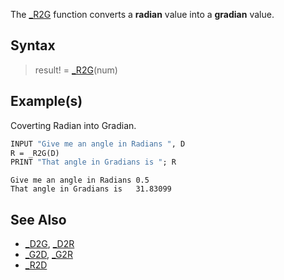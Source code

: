 The [_R2G](_R2G) function converts a **radian** value into a **gradian** value. 


## Syntax

>  result! = [_R2G](_R2G)(num)

## Example(s)
 Coverting Radian into Gradian.

```vb
INPUT "Give me an angle in Radians ", D
R = _R2G(D)
PRINT "That angle in Gradians is "; R
```

```text
Give me an angle in Radians 0.5
That angle in Gradians is   31.83099
```

## See Also
* [_D2G](_D2G), [_D2R](_D2R)
* [_G2D](_G2D), [_G2R](_G2R)
* [_R2D](_R2D)





